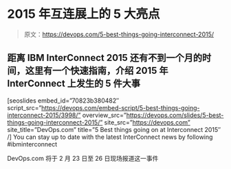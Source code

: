 # 2015 年互连展上的 5 大亮点

> 原文：<https://devops.com/5-best-things-going-interconnect-2015/>

## 距离 IBM InterConnect 2015 还有不到一个月的时间，这里有一个快速指南，介绍 2015 年 InterConnect 上发生的 5 件大事

[seoslides embed_id=”70823b380482″ script_src=”https://devops.com/embed-script/5-best-things-going-interconnect-2015/3998/” overview_src=”https://devops.com/slides/5-best-things-going-interconnect-2015/” site_src=”https://devops.com” site_title=”DevOps.com” title=”5 Best things going on at Interconnect 2015″ /] You can stay up to date with the latest InterConnect news by following #ibminterconnect

DevOps.com 将于 2 月 23 日至 26 日现场报道这一事件